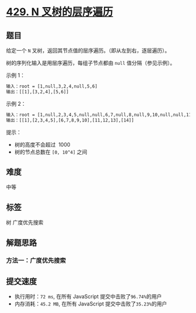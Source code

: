 # [429. N 叉树的层序遍历](https://leetcode-cn.com/problems/n-ary-tree-level-order-traversal/)

## 题目

给定一个 `N` 叉树，返回其节点值的层序遍历。（即从左到右，逐层遍历）。

树的序列化输入是用层序遍历，每组子节点都由 `null` 值分隔（参见示例）。

示例 1：

```txt
输入：root = [1,null,3,2,4,null,5,6]
输出：[[1],[3,2,4],[5,6]]
```

示例 2：

```txt
输入：root = [1,null,2,3,4,5,null,null,6,7,null,8,null,9,10,null,null,11,null,12,null,13,null,null,14]
输出：[[1],[2,3,4,5],[6,7,8,9,10],[11,12,13],[14]]
```

提示：

- 树的高度不会超过  1000
- 树的节点总数在 `[0, 10^4]` 之间

## 难度

中等

## 标签

树 广度优先搜索

## 解题思路

### 方法一：广度优先搜索

## 提交速度

- 执行用时：`72 ms`, 在所有 JavaScript 提交中击败了`96.74%`的用户
- 内存消耗：`45.2 MB`, 在所有 JavaScript 提交中击败了`35.23%`的用户
